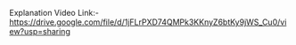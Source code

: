 Explanation Video Link:-https://drive.google.com/file/d/1jFLrPXD74QMPk3KKnyZ6btKy9jWS_Cu0/view?usp=sharing
